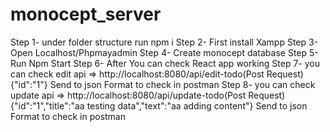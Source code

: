 # monocept_server
Step 1- under folder structure run npm i
Step 2- First install Xampp
Step 3- Open Localhost/Phpmayadmin
Step 4- Create monocept database
Step 5- Run Npm Start 
Step 6- After You can check React app working
Step 7- you can check edit api => http://localhost:8080/api/edit-todo(Post Request) {"id":"1"} Send to json Format to check in postman
Step 8- you can check update api => http://localhost:8080/api/update-todo(Post Request) {"id":"1","title":"aa testing data","text":"aa adding content"} Send to json Format to check in postman
